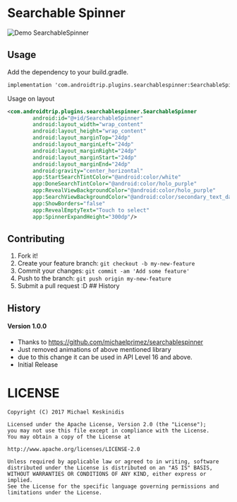 <snippet>


# Searchable Spinner

![Demo SearchableSpinner](https://github.com/michaelprimez/searchablespinner/blob/master/searchablespinner.gif) 


## Usage

Add the dependency to your build.gradle.
```xml
implementation 'com.androidtrip.plugins.searchablespinner:SearchableSpinner:1.0.0'
```

Usage on layout
```xml
<com.androidtrip.plugins.searchablespinner.SearchableSpinner
        android:id="@+id/SearchableSpinner"
        android:layout_width="wrap_content"
        android:layout_height="wrap_content"
        android:layout_marginTop="24dp"
        android:layout_marginLeft="24dp"
        android:layout_marginRight="24dp"
        android:layout_marginStart="24dp"
        android:layout_marginEnd="24dp"
        android:gravity="center_horizontal"
        app:StartSearchTintColor="@android:color/white"
        app:DoneSearchTintColor="@android:color/holo_purple"
        app:RevealViewBackgroundColor="@android:color/holo_purple"
        app:SearchViewBackgroundColor="@android:color/secondary_text_dark"
        app:ShowBorders="false"
        app:RevealEmptyText="Touch to select"
        app:SpinnerExpandHeight="300dp"/>
```
## Contributing
1. Fork it!
2. Create your feature branch: `git checkout -b my-new-feature`
3. Commit your changes: `git commit -am 'Add some feature'`
4. Push to the branch: `git push origin my-new-feature`
5. Submit a pull request :D ## History

## History
#### Version 1.0.0
* Thanks to https://github.com/michaelprimez/searchablespinner
* Just removed animations of above mentioned library
* due to this change it can be used in API Level 16 and above.
* Initial Release

# LICENSE 

```
Copyright (C) 2017 Michael Keskinidis

Licensed under the Apache License, Version 2.0 (the "License");
you may not use this file except in compliance with the License.
You may obtain a copy of the License at

http://www.apache.org/licenses/LICENSE-2.0

Unless required by applicable law or agreed to in writing, software
distributed under the License is distributed on an "AS IS" BASIS,
WITHOUT WARRANTIES OR CONDITIONS OF ANY KIND, either express or implied.
See the License for the specific language governing permissions and
limitations under the License.
```
</snippet>

